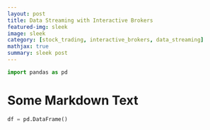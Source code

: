 ```yaml
---
layout: post
title: Data Streaming with Interactive Brokers
featured-img: sleek
image: sleek
category: [stock_trading, interactive_brokers, data_streaming]
mathjax: true
summary: sleek post
---
```


```python
import pandas as pd
```

# Some Markdown Text


```python
df = pd.DataFrame()
```
